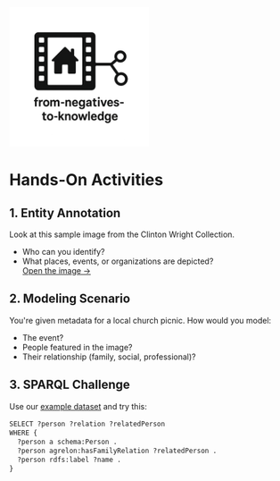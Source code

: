 <link rel="stylesheet" href="style.css">

<p align="left">
  <a href="index.md">
    <img src="assets/images/negative2nodeInverse_logo.png" alt="Home" style="height: 250px;">
  </a>
</p>

# Hands-On Activities

## 1. Entity Annotation
Look at this sample image from the Clinton Wright Collection.  
- Who can you identify?  
- What places, events, or organizations are depicted?  
[Open the image →](assets/images/photo-sample.jpg)

## 2. Modeling Scenario
You're given metadata for a local church picnic. How would you model:
- The event?
- People featured in the image?
- Their relationship (family, social, professional)?

## 3. SPARQL Challenge
Use our [example dataset](queries.md) and try this:
```sparql
SELECT ?person ?relation ?relatedPerson
WHERE {
  ?person a schema:Person .
  ?person agrelon:hasFamilyRelation ?relatedPerson .
  ?person rdfs:label ?name .
}

